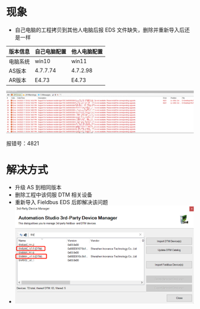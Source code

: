 # 现象
- 自己电脑的工程拷贝到其他人电脑后报 EDS 文件缺失，删除并重新导入后还是一样


|版本信息|自己电脑配置|他人电脑配置|
|:-----|:-----|:-----|
|电脑系统|win10|win11|
|AS版本|4.7.7.74|4.7.2.98|
|AR版本|E4.73|E4.73|

![](FILES/042X20IF1072导入EDS文件后一直报缺失/image-20230506183504108.png)

报错号：4821
# 解决方式
- 升级 AS 到相同版本
- 删除工程中该伺服 DTM 相关设备
- 重新导入 Fieldbus EDS 后即解决该问题
- ![](FILES/042X20IF1072导入EDS文件后一直报缺失/image-20230506183831363.png)

